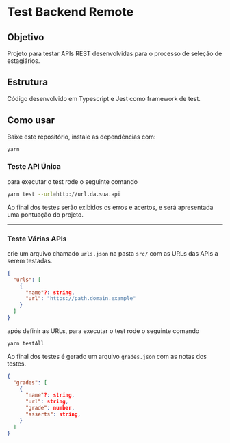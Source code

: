 # Test Backend Remote

## Objetivo

Projeto para testar APIs REST desenvolvidas para o processo de seleção de estagiários.

## Estrutura

Código desenvolvido em Typescript e Jest como framework de test.

## Como usar

Baixe este repositório, instale as dependências com:

```bash
yarn
```

### Teste API Única

para executar o test rode o seguinte comando

```bash
yarn test --url=http://url.da.sua.api
```

Ao final dos testes serão exibidos os erros e acertos, e será apresentada uma pontuação do projeto.

---

### Teste Várias APIs

crie um arquivo chamado `urls.json` na pasta `src/` com as URLs das APIs a serem testadas.

```json
{
  "urls": [
    {
      "name"?: string,
      "url": "https://path.domain.example"
    }
  ]
}
```

após definir as URLs, para executar o test rode o seguinte comando

```bash
yarn testAll
```

Ao final dos testes é gerado um arquivo `grades.json` com as notas dos testes.

```json
{
  "grades": [
    {
      "name"?: string,
      "url": string,
      "grade": number,
      "asserts": string,
    }
  ]
}
```
